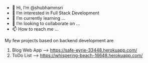 - 👋 Hi, I’m @shubhammsri
- 👀 I’m interested in Full Stack Development
- 🌱 I’m currently learning ...
- 💞️ I’m looking to collaborate on ...
- 📫 How to reach me ...

 My few projects based on backend development are
 1. Blog Web App --> https://safe-eyrie-33448.herokuapp.com/
 2. ToDo List  --> https://whispering-beach-16648.herokuapp.com/

